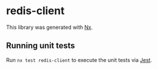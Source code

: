 # redis-client

This library was generated with [Nx](https://nx.dev).

## Running unit tests

Run `nx test redis-client` to execute the unit tests via [Jest](https://jestjs.io).
